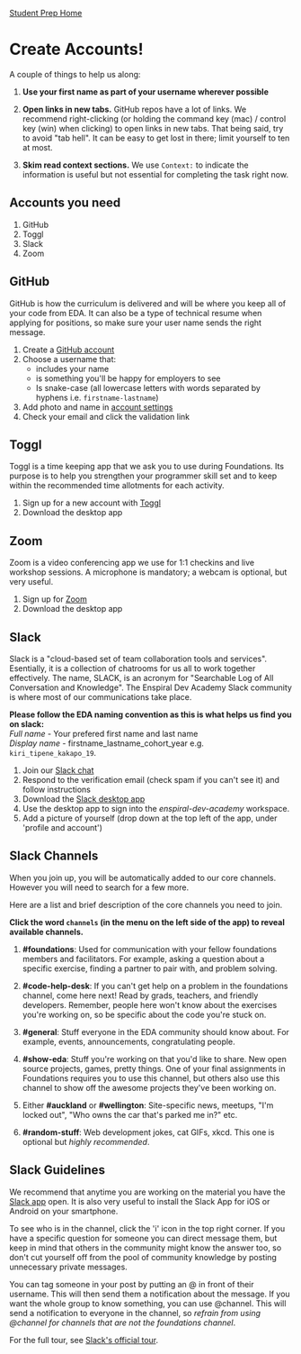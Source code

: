 [Student Prep Home](README.md)  

# Create Accounts!

A couple of things to help us along:

1. **Use your first name as part of your username wherever possible**

2. **Open links in new tabs.** GitHub repos have a lot of links. We recommend right-clicking (or holding the command key (mac) / control key (win) when clicking) to open links in new tabs. That being said, try to avoid "tab hell". It can be easy to get lost in there; limit yourself to ten at most. 

3. **Skim read context sections.** We use `Context:` to indicate the information is useful but not essential for completing the task right now.

## Accounts you need

1. GitHub
2. Toggl
3. Slack
4. Zoom

## GitHub
GitHub is how the curriculum is delivered and will be where you keep all of your code from EDA. It can also be a type of technical resume when applying for positions, so make sure your user name sends the right message.

1. Create a [GitHub account](https://github.com/)
2. Choose a username that:
    - includes your name
    - is something you'll be happy for employers to see
    - Is snake-case (all lowercase letters with words separated by hyphens i.e. `firstname-lastname`)
3. Add photo and name in [account settings](https://github.com/settings/profile)
4. Check your email and click the validation link

## Toggl 
Toggl is a time keeping app that we ask you to use during Foundations. Its purpose is to help you strengthen your programmer skill set and to keep within the recommended time allotments for each activity. 

1. Sign up for a new account with [Toggl](https://toggl.com/)  
2. Download the desktop app 

## Zoom
Zoom is a video conferencing app we use for 1:1 checkins and live workshop sessions. 
A microphone is mandatory; a webcam is optional, but very useful. 

1. Sign up for [Zoom](https://zoom.us/)
2. Download the desktop app

## Slack
Slack is a "cloud-based set of team collaboration tools and services". Esentially, it is a collection of chatrooms for us all to work together effectively. 
The name, SLACK, is an acronym for "Searchable Log of All Conversation and Knowledge".
The Enspiral Dev Academy Slack community is where most of our communications take place.


__Please follow the EDA naming convention as this is what helps us find you on slack:__\
_Full name_ - Your prefered first name and last name\
_Display name_ - firstname_lastname_cohort_year e.g. `kiri_tipene_kakapo_19`.


1. Join our [Slack chat](https://join.slack.com/t/enspiral-dev-academy/shared_invite/enQtNTI0MDI0NjQ1ODI1LTAzNmYxOWMwNmE5NzNlZGFkODQ0M2U4NDZjNTJiZGUyOGM5YTc2ODk1NTkwNzRkNzNhZTA1NDFhOThlYWFkZWU)  
2. Respond to the verification email (check spam if you can't see it) and follow instructions
4. Download the [Slack desktop app](https://slack.com/app)
5. Use the desktop app to sign into the _enspiral-dev-academy_ workspace.
6. Add a picture of yourself (drop down at the top left of the app, under 'profile and account')

## Slack Channels
When you join up, you will be automatically added to our core channels. However you will need to search for a few more.

Here are a list and brief description of the core channels you need to join.

__Click the word `channels` (in the menu on the left side of the app) to reveal available channels.__

1. **#foundations**: Used for communication with your fellow foundations members and facilitators. For example, asking a question about a specific exercise, finding a partner to pair with, and problem solving.

2. **#code-help-desk**: If you can't get help on a problem in the foundations channel, come here next! Read by grads, teachers, and friendly developers. Remember, people here won't know about the exercises you're working on, so be specific about the code you're stuck on.

3. **#general**: Stuff everyone in the EDA community should know about. For example, events, announcements, congratulating people.

4. **#show-eda**: Stuff you're working on that you'd like to share. New open source projects, games, pretty things. One of your final assignments in Foundations requires you to use this channel, but others also use this channel to show off the awesome projects they've been working on.

5. Either **#auckland** or **#wellington**: Site-specific news, meetups, "I'm locked out", "Who owns the car that's parked me in?" etc.

6. **#random-stuff**: Web development jokes, cat GIFs, xkcd. This one is optional but _highly recommended_. 


## Slack Guidelines

We recommend that anytime you are working on the material you have the [Slack app](https://slack.com/downloads) open.
It is also very useful to install the Slack App for iOS or Android on your smartphone. 

To see who is in the channel, click the 'i' icon in the top right corner. If you have a specific question for someone you can direct message them, but keep in mind that others in the community might know the answer too, so don't cut yourself off from the pool of community knowledge by posting unnecessary private messages.

You can tag someone in your post by putting an @ in front of their username. This will then send them a notification about the message. If you want the whole group to know something, you can use @channel. This will send a notification to everyone in the channel, so *refrain from using @channel for channels that are not the foundations channel*.

For the full tour, see [Slack's official tour](https://enspiral-dev-academy.slack.com/is/team-communication).




